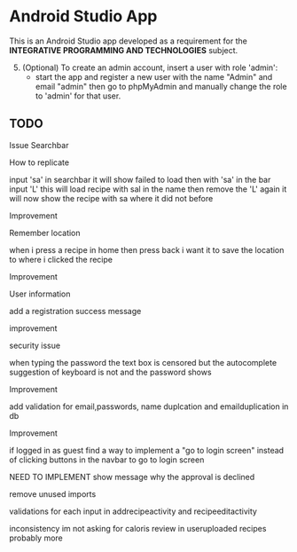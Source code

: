 # Android Studio App

This is an Android Studio app developed as a requirement for the **INTEGRATIVE PROGRAMMING AND TECHNOLOGIES** subject.


5. (Optional) To create an admin account, insert a user with role 'admin':
   - start the app and register a new user with the name "Admin" and email "admin" then go to phpMyAdmin and manually change the role to 'admin' for that user.


## TODO
Issue
Searchbar

How to replicate

input 'sa' in searchbar it will show failed to load
then with 'sa' in the bar input 'L' this will load recipe with sal in the name
then remove the 'L' again it will now show the recipe with sa where it did not before

Improvement

Remember location

when i press a recipe in home then press back i want it to save the location to where i clicked the recipe

Improvement

User information

add a registration success message

improvement

security issue

when typing the password the text box is censored but the autocomplete suggestion of keyboard is not and the password shows

Improvement

add validation for email,passwords, name duplcation and emailduplication in db

Improvement

if logged in as guest find a way to implement a "go to login screen" instead of clicking buttons in the navbar to go to login screen

NEED TO IMPLEMENT
show message why the approval is declined

remove unused imports

validations for each input in addrecipeactivity and recipeeditactivity

inconsistency im not asking for caloris review in useruploaded recipes probably more 


